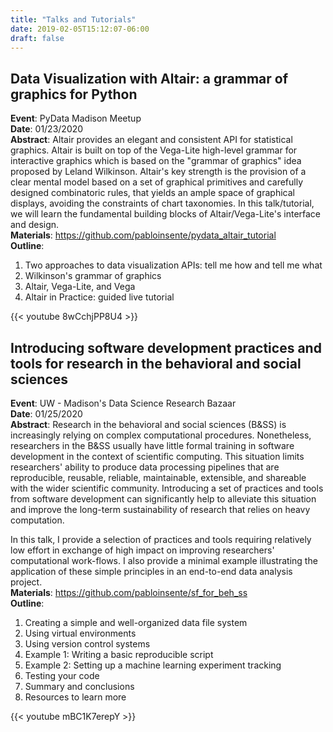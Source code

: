 ```yaml
---
title: "Talks and Tutorials"
date: 2019-02-05T15:12:07-06:00
draft: false
---
```


## Data Visualization with Altair: a grammar of graphics for Python
**Event**: PyData Madison Meetup  
**Date**: 01/23/2020  
**Abstract**: Altair provides an elegant and consistent API for statistical graphics. Altair is built on top of the Vega-Lite high-level grammar for interactive graphics which is based on the "grammar of graphics" idea proposed by Leland Wilkinson. Altair's key strength is the provision of a clear mental model based on a set of graphical primitives and carefully designed combinatoric rules, that yields an ample space of graphical displays, avoiding the constraints of chart taxonomies. In this talk/tutorial, we will learn the fundamental building blocks of Altair/Vega-Lite's interface and design.  
**Materials**: https://github.com/pabloinsente/pydata_altair_tutorial  
**Outline**:
1. Two approaches to data visualization APIs: tell me how and tell me what
2. Wilkinson's grammar of graphics
3. Altair, Vega-Lite, and Vega
4. Altair in Practice: guided live tutorial  

{{< youtube 8wCchjPP8U4 >}}


## Introducing software development practices and tools for research in the behavioral and social sciences

**Event**: UW - Madison's Data Science Research Bazaar   
**Date**: 01/25/2020    
**Abstract**: Research in the behavioral and social sciences (B&SS) is increasingly relying on complex computational procedures. Nonetheless, researchers in the B&SS usually have little formal training in software development in the context of scientific computing. This situation limits researchers' ability to produce data processing pipelines that are reproducible, reusable, reliable, maintainable, extensible, and shareable with the wider scientific community. Introducing a set of practices and tools from software development can significantly help to alleviate this situation and improve the long-term sustainability of research that relies on heavy computation.

In this talk, I provide a selection of practices and tools requiring relatively low effort in exchange of high impact on improving researchers' computational work-flows. I also provide a minimal example illustrating the application of these simple principles in an end-to-end data analysis project.  
**Materials**: https://github.com/pabloinsente/sf_for_beh_ss  
**Outline**:
1. Creating a simple and well-organized data file system
2. Using virtual environments
3. Using version control systems
4. Example 1: Writing a basic reproducible script
5. Example 2: Setting up a machine learning experiment tracking
6. Testing your code
7. Summary and conclusions
8. Resources to learn more  

{{< youtube mBC1K7erepY >}}
